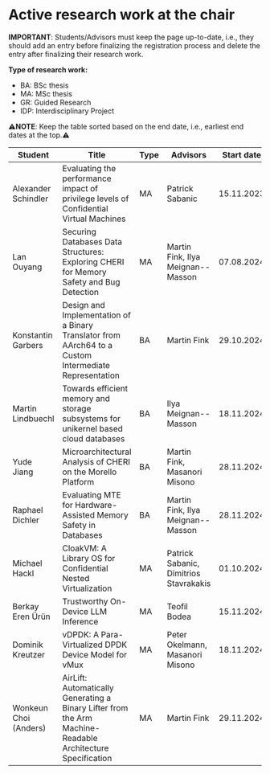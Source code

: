 # Active research work at the chair

**IMPORTANT**: Students/Advisors must keep the page up-to-date, i.e., they should add an entry before finalizing the registration process and delete the entry after finalizing their research work.

**Type of research work:**

- BA: BSc thesis
- MA: MSc thesis
- GR: Guided Research
- IDP: Interdisciplinary Project

⚠️**NOTE**: Keep the table sorted based on the end date, i.e., earliest end dates at the top.⚠️

| Student               | Title                                                                                                      | Type | Advisors                               | Start date | End date   |
| --------------------- | ---------------------------------------------------------------------------------------------------------- | ---- | -------------------------------------- | ---------- | ---------- |
| Alexander Schindler   | Evaluating the performance impact of privilege levels of Confidential Virtual Machines                     | MA   | Patrick Sabanic                        | 15.11.2023 | 15.11.2024 |
| Lan Ouyang            | Securing Databases Data Structures: Exploring CHERI for Memory Safety and Bug Detection                    | MA   | Martin Fink, Ilya Meignan--Masson      | 07.08.2024 | 07.02.2025 |
| Konstantin Garbers    | Design and Implementation of a Binary Translator from AArch64 to a Custom Intermediate Representation      | BA   | Martin Fink                            | 29.10.2024 | 28.02.2025 |
| Martin Lindbuechl     | Towards efficient memory and storage subsystems for unikernel based cloud databases                        | BA   | Ilya Meignan--Masson                   | 18.11.2024 | 18.03.2025 |
| Yude Jiang            | Microarchitectural Analysis of CHERI on the Morello Platform                                               | BA   | Martin Fink, Masanori Misono           | 28.11.2024 | 28.03.2025 |
| Raphael Dichler       | Evaluating MTE for Hardware-Assisted Memory Safety in Databases                                            | BA   | Martin Fink, Ilya Meignan--Masson      | 28.11.2024 | 28.03.2025 |
| Michael Hackl         | CloakVM: A Library OS for Confidential Nested Virtualization                                               | MA   | Patrick Sabanic, Dimitrios Stavrakakis | 01.10.2024 | 01.04.2025 |
| Berkay Eren Ürün      | Trustworthy On-Device LLM Inference                                                                        | MA   | Teofil Bodea                           | 15.11.2024 | 15.05.2025 |
| Dominik Kreutzer      | vDPDK: A Para-Virtualized DPDK Device Model for vMux                                                       | MA   | Peter Okelmann, Masanori Misono        | 18.11.2024 | 19.05.2025 |
| Wonkeun Choi (Anders) | AirLift: Automatically Generating a Binary Lifter from the Arm Machine-Readable Architecture Specification | MA   | Martin Fink                            | 29.11.2024 | 30.05.2025 |
